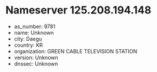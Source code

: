 # Nameserver 125.208.194.148

* as_number: 9781
* name: Unknown
* city: Daegu
* country: KR
* organization: GREEN CABLE TELEVISION STATION
* version: Unknown
* dnssec: Unknown
